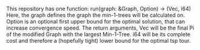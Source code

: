 This repository has one function: run(graph: &Graph, Option<i64>) -> (Vec<i64>, i64)
Here, the graph defines the graph the min-1-trees will be calculated on.
Option<i64> is an optional first upper bound for the optimal solution, that can increase convergence speed.
The return arguments, Vec<i64> will be the final Pi of the modified Graph with the largest Min-1-Tree.
i64 will be its complete cost and therefore a (hopefully tight) lower bound for the optimal tsp tour.
